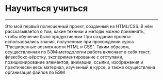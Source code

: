 # Научиться учиться
---------------------
Это мой первый полноценный проект, созданный на HTML/CSS. В нём рассказывается о том, какие техники и методы можно применять, чтобы обучение было продуктивным
При создании проекта использовались знания, полученные при прохождении курса "Расширенные возможности HTML и CSS". Таким образом, осуществленная по БЭМ-методологии работа включает в себя текст, флексбокс-вёрстку, экспериментирование с отступами, позиционирование элементов, анимации, ссылки, изображения и практически весь материал, изученный в курсе, а также осуществлена организация файлов по БЭМ

